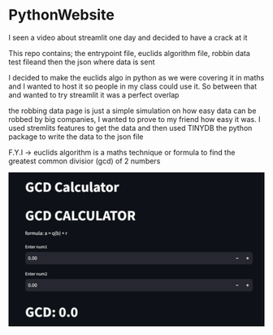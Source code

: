 # PythonWebsite

I seen a video about streamlit one day and decided to have a crack at it

This repo contains; the entrypoint file, euclids algorithm file, robbin data test fileand then the json where data is sent

I decided to make the euclids algo in python as we were covering it in maths and I wanted to host it so people in my class
could use it. So between that and wanted to try streamlit it was a perfect overlap

the robbing data page is just a simple simulation on how easy data can be robbed by big companies, I wanted to prove to my 
friend how easy it was. I used stremlits features to get the data and then used TINYDB the python package to write the data
to the json file

F.Y.I -> euclids algorithm is a maths technique or formula to find the greatest common divisior (gcd) of 2 numbers


![GCD Image](gcdCalcImg.png)

